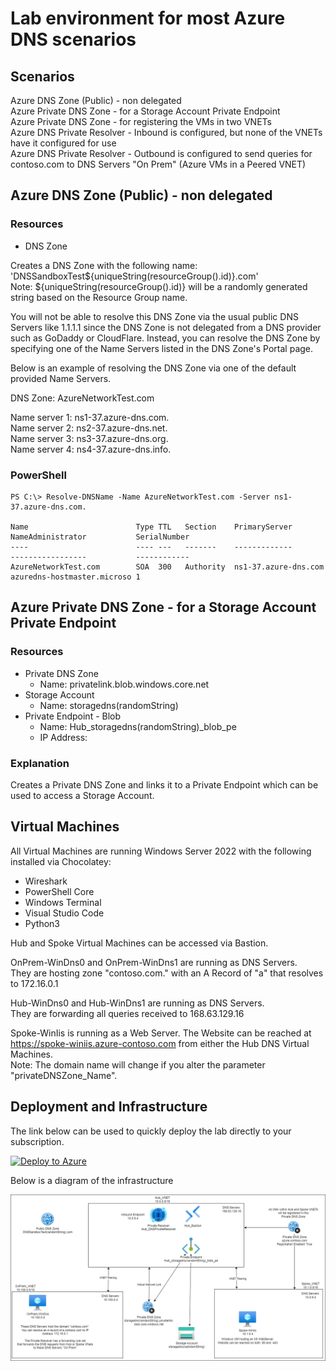 # Lab environment for most Azure DNS scenarios

## Scenarios

Azure DNS Zone (Public) - non delegated  
Azure Private DNS Zone - for a Storage Account Private Endpoint  
Azure Private DNS Zone - for registering the VMs in two VNETs  
Azure DNS Private Resolver - Inbound is configured, but none of the VNETs have it configured for use  
Azure DNS Private Resolver - Outbound is configured to send queries for contoso.com to DNS Servers "On Prem" (Azure VMs in a Peered  VNET)

## Azure DNS Zone (Public) - non delegated

### Resources
- DNS Zone

Creates a DNS Zone with the following name: 'DNSSandboxTest${uniqueString(resourceGroup().id)}.com'  
Note: ${uniqueString(resourceGroup().id)} will be a randomly generated string based on the Resource Group name.  

You will not be able to resolve this DNS Zone via the usual public DNS Servers like 1.1.1.1 since the DNS Zone is not delegated from a DNS provider such as GoDaddy or CloudFlare.  Instead, you can resolve the DNS Zone by specifying one of the Name Servers listed in the DNS Zone's Portal page.   

Below is an example of resolving the DNS Zone via one of the default provided Name Servers.

DNS Zone: AzureNetworkTest.com  

Name server 1: ns1-37.azure-dns.com.  
Name server 2: ns2-37.azure-dns.net.  
Name server 3: ns3-37.azure-dns.org.  
Name server 4: ns4-37.azure-dns.info.  

### PowerShell
```
PS C:\> Resolve-DNSName -Name AzureNetworkTest.com -Server ns1-37.azure-dns.com.

Name                        Type TTL   Section    PrimaryServer               NameAdministrator           SerialNumber
----                        ---- ---   -------    -------------               -----------------           ------------
AzureNetworkTest.com        SOA  300   Authority  ns1-37.azure-dns.com        azuredns-hostmaster.microso 1
```

## Azure Private DNS Zone - for a Storage Account Private Endpoint 

### Resources
- Private DNS Zone
  - Name: privatelink.blob.windows.core.net
- Storage Account
  - Name: storagedns(randomString)
- Private Endpoint - Blob
  - Name: Hub_storagedns(randomString)_blob_pe
  - IP Address: 

### Explanation

Creates a Private DNS Zone and links it to a Private Endpoint which can be used to access a Storage Account.




## Virtual Machines

All Virtual Machines are running Windows Server 2022 with the following installed via Chocolatey:  

 - Wireshark
 - PowerShell Core
 - Windows Terminal
 - Visual Studio Code
 - Python3

Hub and Spoke Virtual Machines can be accessed via Bastion.

OnPrem-WinDns0 and OnPrem-WinDns1 are running as DNS Servers.  
They are hosting zone "contoso.com." with an A Record of "a" that resolves to 172.16.0.1  

Hub-WinDns0 and Hub-WinDns1 are running as DNS Servers.  
They are forwarding all queries received to 168.63.129.16

Spoke-WinIis is running as a Web Server.
The Website can be reached at https://spoke-winiis.azure-contoso.com from either the Hub DNS Virtual Machines.  
Note: The domain name will change if you alter the parameter "privateDNSZone_Name".

## Deployment and Infrastructure

The link below can be used to quickly deploy the lab directly to your subscription.

[![Deploy to Azure](https://aka.ms/deploytoazurebutton)](https://portal.azure.com/#create/Microsoft.Template/uri/https%3A%2F%2Fraw.githubusercontent.com%2Fjimgodden%2FAzure_Networking_Labs%2Fmain%2FAzure_PrivateLink_Sandbox%2Fsrc%2Fmain.json)


Below is a diagram of the infrastructure

![Diagram of the infrastructure](diagram.drawio.png)
